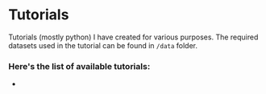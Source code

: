 # Tutorials
Tutorials (mostly python) I have created for various purposes. The required datasets used in the tutorial can be found in `/data` folder.
### Here's the list of available tutorials:
-
